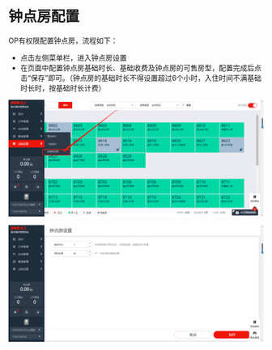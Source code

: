 # 钟点房配置

OP有权限配置钟点房，流程如下：

* 点击左侧菜单栏，进入钟点房设置
* 在页面中配置钟点房基础时长、基础收费及钟点房的可售房型，配置完成后点击“保存”即可。（钟点房的基础时长不得设置超过6个小时，入住时间不满基础时长时，按基础时长计费）

![](../../.gitbook/assets/image%20%28606%29.png)

![](../../.gitbook/assets/image%20%28155%29.png)



